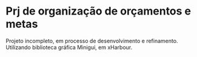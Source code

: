 # Prj de organização de orçamentos e metas 
Projeto incompleto, em processo de desenvolvimento e refinamento.
Utilizando biblioteca gráfica Minigui, em xHarbour.
